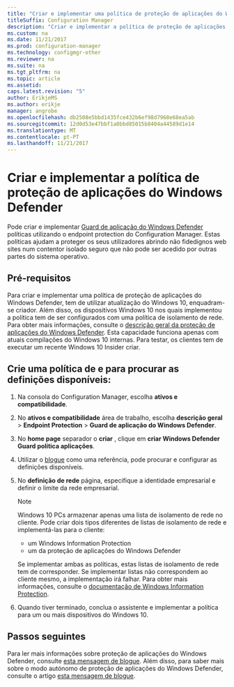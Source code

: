 ```yaml
---
title: "Criar e implementar uma política de proteção de aplicações do Windows Defender"
titleSuffix: Configuration Manager
description: "Criar e implementar a política de proteção de aplicações do Windows Defender."
ms.custom: na
ms.date: 11/21/2017
ms.prod: configuration-manager
ms.technology: configmgr-other
ms.reviewer: na
ms.suite: na
ms.tgt_pltfrm: na
ms.topic: article
ms.assetid: 
caps.latest.revision: "5"
author: ErikjeMS
ms.author: erikje
manager: angrobe
ms.openlocfilehash: db2508e5bbd1435fce432b6ef98d7968e68ea5ab
ms.sourcegitcommit: 12d0d53e47bbf1a0bbd85015b8404a44589d1e14
ms.translationtype: MT
ms.contentlocale: pt-PT
ms.lasthandoff: 11/21/2017
---
```

# <a name="create-and-deploy-windows-defender-application-guard-policy----1351960---"></a>Criar e implementar a política de proteção de aplicações do Windows Defender<!-- 1351960 -->

Pode criar e implementar [Guard de aplicação do Windows Defender](https://docs.microsoft.com/windows/threat-protection/windows-defender-application-guard/wd-app-guard-overview) políticas utilizando o endpoint protection do Configuration Manager. Estas políticas ajudam a proteger os seus utilizadores abrindo não fidedignos web sites num contentor isolado seguro que não pode ser acedido por outras partes do sistema operativo.

## <a name="prerequisites"></a>Pré-requisitos

Para criar e implementar uma política de proteção de aplicações do Windows Defender, tem de utilizar atualização do Windows 10, enquadram-se criador. Além disso, os dispositivos Windows 10 nos quais implementou a política tem de ser configurados com uma política de isolamento de rede. Para obter mais informações, consulte o [descrição geral da proteção de aplicações do Windows Defender](https://docs.microsoft.com/en-us/windows/threat-protection/windows-defender-application-guard/wd-app-guard-overview). Esta capacidade funciona apenas com atuais compilações do Windows 10 internas. Para testar, os clientes tem de executar um recente Windows 10 Insider criar.


## <a name="create-a-policy-and-to-browse-the-available-settings"></a>Crie uma política de e para procurar as definições disponíveis:

1. Na consola do Configuration Manager, escolha **ativos e compatibilidade**.
2. No **ativos e compatibilidade** área de trabalho, escolha **descrição geral** > **Endpoint Protection** > **Guard de aplicação do Windows Defender**.
3. No **home page** separador o **criar** , clique em **criar Windows Defender Guard política aplicações**.
4. Utilizar o [blogue](https://blogs.windows.com/msedgedev/2016/09/27/application-guard-microsoft-edge/#BmJGKPfSjHHzsMmI.97) como uma referência, pode procurar e configurar as definições disponíveis.
5. No **definição de rede** página, especifique a identidade empresarial e definir o limite da rede empresarial.

    > [!NOTE]
    > Windows 10 PCs armazenar apenas uma lista de isolamento de rede no cliente. Pode criar dois tipos diferentes de listas de isolamento de rede e implementá-las para o cliente:
    >
    >  - um Windows Information Protection
    >  - um da proteção de aplicações do Windows Defender
    >
    > Se implementar ambas as políticas, estas listas de isolamento de rede tem de corresponder. Se implementar listas não correspondem ao cliente mesmo, a implementação irá falhar. Para obter mais informações, consulte o [documentação de Windows Information Protection](https://docs.microsoft.com/windows/threat-protection/windows-information-protection/create-wip-policy-using-sccm).
    > 
    > 

6. Quando tiver terminado, conclua o assistente e implementar a política para um ou mais dispositivos do Windows 10.

## <a name="next-steps"></a>Passos seguintes
Para ler mais informações sobre proteção de aplicações do Windows Defender, consulte [esta mensagem de blogue](https://blogs.windows.com/msedgedev/2016/09/27/application-guard-microsoft-edge/#BmJGKPfSjHHzsMmI.97). Além disso, para saber mais sobre o modo autónomo de proteção de aplicações do Windows Defender, consulte o artigo [esta mensagem de blogue](https://techcommunity.microsoft.com/t5/Windows-Insider-Program/Windows-Defender-Application-Guard-Standalone-mode/td-p/66903).

